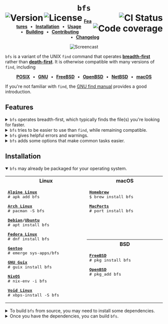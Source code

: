 <div align="center">

<h1>
<code>bfs</code>
<br clear="all">
<a href="https://github.com/tavianator/bfs/releases"><img src="https://img.shields.io/github/v/tag/tavianator/bfs?label=version" alt="Version" align="left"></a>
<a href="/LICENSE"><img src="https://img.shields.io/badge/license-0BSD-blue.svg" alt="License" align="left"></a>
<a href="https://github.com/tavianator/bfs/actions/workflows/ci.yml"><img src="https://github.com/tavianator/bfs/actions/workflows/ci.yml/badge.svg" alt="CI Status" align="right"></a>
<a href="https://codecov.io/gh/tavianator/bfs"><img src="https://img.shields.io/codecov/c/github/tavianator/bfs?token=PpBVuozOVC" alt="Code coverage" align="right"/></a>
</h1>

**[Features]   •   [Installation]   •   [Usage]   •   [Building]   •   [Contributing]   •   [Changelog]**

[Features]: #features
[Installation]: #installation
[Usage]: /docs/USAGE.md
[Building]: /docs/BUILDING.md
[Contributing]: /docs/CONTRIBUTING.md
[Changelog]: /docs/CHANGELOG.md

<picture>
  <source media="(prefers-color-scheme: dark)" srcset="https://raw.githubusercontent.com/tavianator/bfs/gh-pages/animation-dark.svg">
  <source media="(prefers-color-scheme: light)" srcset="https://raw.githubusercontent.com/tavianator/bfs/gh-pages/animation-light.svg">
  <img alt="Screencast" src="https://raw.githubusercontent.com/tavianator/bfs/gh-pages/animation-light.svg">
</picture>
<p></p>

</div>

`bfs` is a variant of the UNIX `find` command that operates [**breadth-first**](https://en.wikipedia.org/wiki/Breadth-first_search) rather than [**depth-first**](https://en.wikipedia.org/wiki/Depth-first_search).
It is otherwise compatible with many versions of `find`, including

<div align="center">

**[POSIX]   •   [GNU]   •   [FreeBSD]   •   [OpenBSD]   •   [NetBSD]   •   [macOS]**

[POSIX]: http://pubs.opengroup.org/onlinepubs/9699919799/utilities/find.html
[GNU]: https://www.gnu.org/software/findutils/
[FreeBSD]: https://www.freebsd.org/cgi/man.cgi?find(1)
[OpenBSD]: https://man.openbsd.org/find.1
[NetBSD]: https://man.netbsd.org/find.1
[macOS]: https://ss64.com/osx/find.html

</div>

If you're not familiar with `find`, the [GNU find manual](https://www.gnu.org/software/findutils/manual/html_mono/find.html) provides a good introduction.


Features
--------

<details>
<summary>
<code>bfs</code> operates breadth-first, which typically finds the file(s) you're looking for faster.
</summary>
<p></p>

Imagine the following directory tree:

<pre>
haystack
├── deep
│   └── 1
│       └── 2
│           └── 3
│               └── 4
│                   └── ...
└── shallow
    └── <strong>needle</strong>
</pre>

`find` will explore the entire `deep` directory tree before it ever gets to the `shallow` one that contains what you're looking for.
On the other hand, `bfs` lists files from shallowest to deepest, so you never have to wait for it to explore an entire unrelated subtree.

<table>
<tbody>
<tr><th><code>bfs</code></th><th><code>find</code></th></tr>
<tr>
<td width="506" valign="top">

```console
$ bfs haystack
haystack
haystack/deep
haystack/shallow
haystack/deep/1
haystack/shallow/needle
...
```

</td>
<td width="506" valign="top">

```console
$ find haystack
haystack
haystack/deep
haystack/deep/1
haystack/deep/1/2
haystack/deep/1/2/3
haystack/deep/1/2/3/4
...
haystack/shallow
haystack/shallow/needle
```

</td>
</tr>
</tbody>
</table>
</details>

<details>
<summary>
<code>bfs</code> tries to be easier to use than <code>find</code>, while remaining compatible.
</summary>
<p></p>

For example, `bfs` is less picky about where you put its arguments:

<table>
<tbody>
<tr><th><code>bfs</code></th><th><code>find</code></th></tr>
<tr>
<td width="506">

```console
$ bfs -L -name 'needle' haystack
haystack/needle

$ bfs haystack -L -name 'needle'
haystack/needle

$ bfs -L haystack -name 'needle'
haystack/needle
```

</td>
<td width="506">

```console
$ find -L -name 'needle' haystack
find: paths must precede expression: haystack

$ find haystack -L -name 'needle'
find: unknown predicate `-L'

$ find -L haystack -name 'needle'
haystack/needle
```

</td>
</tr>
</tbody>
</table>
</details>

<details>
<summary>
<code>bfs</code> gives helpful errors and warnings.
</summary>
<p></p>

For example, `bfs` will detect and suggest corrections for typos:

```console
$ bfs -nam needle
bfs: error: bfs -nam needle
bfs: error:     ~~~~
bfs: error: Unknown argument; did you mean -name?
```

`bfs` also includes a powerful static analysis to help catch mistakes:

```console
$ bfs -print -name 'needle'
bfs: warning: bfs -print -name needle
bfs: warning:            ~~~~~~~~~~~~
bfs: warning: The result of this expression is ignored.
```

</details>

<details>
<summary>
<code>bfs</code> adds some options that make common tasks easier.
</summary>
<p></p>

For example, the `-exclude` operator skips over entire subtrees whenever an expression matches.
`-exclude` is both more powerful and easier to use than the standard `-prune` action; compare

<pre>
$ bfs -name config <strong>-exclude -name .git</strong>
</pre>

to the equivalent

<pre>
$ find <strong>! \( -name .git -prune \)</strong> -name config
</pre>

As an additional shorthand, `-nohidden` skips over all hidden files and directories.
See the [usage documentation](/docs/USAGE.md#extensions) for more about the extensions provided by `bfs`.
</details>


Installation
------------

<details open>
<summary>
<code>bfs</code> may already be packaged for your operating system.
</summary>
<p></p>

<table>
<tbody>
<tr><th>Linux</th><th>macOS</th></tr>

<tr>
<td width="506" valign="top" rowspan="3">

<pre>
<strong><a href="https://pkgs.alpinelinux.org/packages?name=bfs">Alpine Linux</a></strong>
# apk add bfs

<strong><a href="https://archlinux.org/packages/extra/x86_64/bfs/">Arch Linux</a></strong>
# pacman -S bfs

<strong><a href="https://packages.debian.org/sid/bfs">Debian</a>/<a href="https://packages.ubuntu.com/kinetic/bfs">Ubuntu</a></strong>
# apt install bfs

<strong><a href="https://src.fedoraproject.org/rpms/bfs">Fedora Linux</a></strong>
# dnf install bfs

<strong><a href="https://packages.gentoo.org/packages/sys-apps/bfs">Gentoo</a></strong>
# emerge sys-apps/bfs

<strong><a href="https://packages.guix.gnu.org/packages/bfs/">GNU Guix</a></strong>
# guix install bfs

<strong><a href="https://search.nixos.org/packages?channel=unstable&show=bfs&from=0&size=1&sort=relevance&type=packages&query=bfs">NixOS</a></strong>
# nix-env -i bfs

<strong><a href="https://voidlinux.org/packages/?arch=x86_64&q=bfs">Void Linux</a></strong>
# xbps-install -S bfs
</pre>

</td>
<td width="506" valign="top">

<pre>
<strong><a href="https://formulae.brew.sh/formula/bfs">Homebrew</a></strong>
$ brew install bfs

<strong><a href="https://ports.macports.org/port/bfs/">MacPorts</a></strong>
# port install bfs
</pre>

</td>
</tr>
<tr><th height="1">BSD</th></tr>
<tr>
<td width="506" valign="top">

<pre>
<strong><a href="https://www.freshports.org/sysutils/bfs">FreeBSD</a></strong>
# pkg install bfs

<strong><a href="https://openports.pl/path/sysutils/bfs">OpenBSD</a></strong>
# pkg_add bfs
</pre>

</td>
</tr>
</tbody>
</table>
</details>

<details>
<summary>
To build <code>bfs</code> from source, you may need to install some dependencies.
</summary>
<p></p>

The only absolute requirements for building `bfs` are a C compiler, [GNU make](https://www.gnu.org/software/make/), and [Bash](https://www.gnu.org/software/bash/).
These are installed by default on many systems, and easy to install on most others.
Refer to your operating system's documentation on building software.

`bfs` also depends on some system libraries for some of its features.
Here's how to install them on some common platforms:

<pre>
<strong>Alpine Linux</strong>
# apk add acl{,-dev} attr libcap{,-dev} liburing-dev oniguruma-dev

<strong>Arch Linux</strong>
# pacman -S acl attr libcap liburing oniguruma

<strong>Debian/Ubuntu</strong>
# apt install acl libacl1-dev attr libattr1-dev libcap2-bin libcap-dev liburing-dev libonig-dev

<strong>Fedora</strong>
# dnf install acl libacl-devel attr libcap-devel liburing-devel oniguruma-devel

<strong>NixOS</strong>
# nix-env -i acl attr libcap liburing oniguruma

<strong>Void Linux</strong>
# xbps-install -S acl-{devel,progs} attr-progs libcap-{devel,progs} liburing-devel oniguruma-devel

<strong>Homebrew</strong>
$ brew install oniguruma

<strong>MacPorts</strong>
# port install oniguruma6

<strong>FreeBSD</strong>
# pkg install oniguruma
</pre>

These dependencies are technically optional, though strongly recommended.
See the [build documentation](/docs/BUILDING.md#dependencies) for how to disable them.
</details>

<details>
<summary>
Once you have the dependencies, you can build <code>bfs</code>.
</summary>
<p></p>

Download one of the [releases](https://github.com/tavianator/bfs/releases) or clone the [git repo](https://github.com/tavianator/bfs).
Then run

    $ make config
    $ make

This will build the `./bin/bfs` binary.
Run the test suite to make sure it works correctly:

    $ make check

If you're interested in speed, you may want to build the release version instead:

    $ make config RELEASE=y
    $ make

Finally, if you want to install it globally, run

    # make install

</details>
